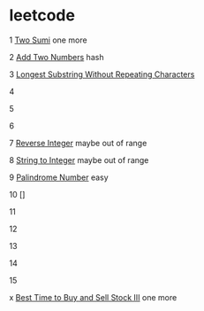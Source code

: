 # leetcode
1 [Two Sumi](https://leetcode.com/problems/two-sum/) one more

2 [Add Two Numbers]() hash

3 [Longest Substring Without Repeating Characters]()

4 

5  

6  

7 [Reverse Integer]() maybe out of range

8 [String to Integer]() maybe out of range

9 [Palindrome Number]() easy

10 []

11 

12 

13 

14 

15 

x [Best Time to Buy and Sell Stock III](https://leetcode.com/problems/best-time-to-buy-and-sell-stock-iii/) one more

